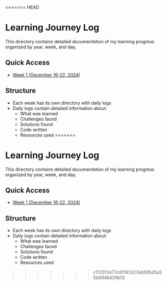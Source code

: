 <<<<<<< HEAD
# Learning Journey Log

This directory contains detailed documentation of my learning progress organized by year, week, and day.

## Quick Access
- [Week 1 (December 16-22, 2024)](/learning-log/2024/week-1)

## Structure
- Each week has its own directory with daily logs
- Daily logs contain detailed information about:
  - What was learned
  - Challenges faced
  - Solutions found
  - Code written
  - Resources used
=======
# Learning Journey Log

This directory contains detailed documentation of my learning progress organized by year, week, and day.

## Quick Access
- [Week 1 (December 16-22, 2024)](/learning-log/2024/week-1)

## Structure
- Each week has its own directory with daily logs
- Daily logs contain detailed information about:
  - What was learned
  - Challenges faced
  - Solutions found
  - Code written
  - Resources used
>>>>>>> c1122f3477c61187d27eb595d5a55b6948d26bf3
